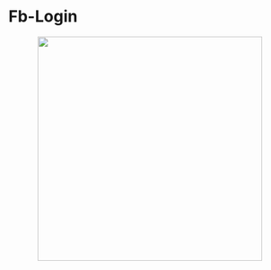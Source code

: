 # Fb-Login
<div align="center">
    <img src="/app/main/res/rawable-v24/cust.png" width="400px"</img> 
</div>
